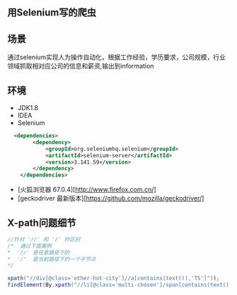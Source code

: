 ## 用Selenium写的爬虫

## 场景
通过selenium实现人为操作自动化，根据工作经验，学历要求，公司规模，行业领域抓取相对应公司的信息和薪资,输出到information

## 环境
- JDK1.8
- IDEA
- Selenium
```xml
  <dependencies>
        <dependency>
            <groupId>org.seleniumhq.selenium</groupId>
            <artifactId>selenium-server</artifactId>
            <version>3.141.59</version>
        </dependency>
    </dependencies>
```
- [火狐浏览器 67.0.4][http://www.firefox.com.cn/]
- [geckodriver 最新版本][https://github.com/mozilla/geckodriver/]


## X-path问题细节
```java
//针对 '//' 和 '/' 的区别
/*  通过下面案例
*  '//' 是任意路径下的
*  '/'  是当前路径下的一个子节点
*/

xpath("//div[@class='other-hot-city']//a[contains(text()),'TS']"));
findElement(By.xpath("//li[@class='multi-chosen']/span[contains(text(),'TS')]"));

```